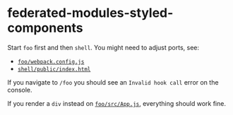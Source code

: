 # federated-modules-styled-components

Start `foo` first and then `shell`. You might need to adjust ports, see:

* [`foo/webpack.config.js`](https://github.com/oncet/federated-modules-styled-components/blob/master/foo/webpack.config.js#L9)
* [`shell/public/index.html`](https://github.com/oncet/federated-modules-styled-components/blob/master/shell/public/index.html#L5)

If you navigate to `/foo` you should see an `Invalid hook call` error on the console.

If you render a `div` instead on [`foo/src/App.js`](https://github.com/oncet/federated-modules-styled-components/blob/master/foo/src/App.js#L9), everything should work fine.

